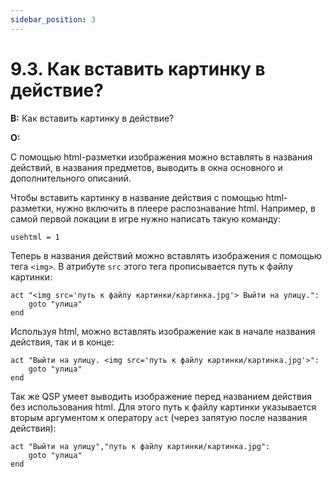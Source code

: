 ```yaml
---
sidebar_position: 3
---
```


# 9.3. Как вставить картинку в действие?
<!-- [:faq_09_03] -->
**В:** Как вставить картинку в действие?

**О:**

С помощью html-разметки изображения можно вставлять в названия действий, в названия предметов, выводить в окна основного и дополнительного описаний.

Чтобы вставить картинку в название действия с помощью html-разметки, нужно включить в плеере распознавание html. Например, в самой первой локации в игре нужно написать такую команду:

```qsp
usehtml = 1
```

Теперь в названия действий можно вставлять изображения с помощью тега `<img>`. В атрибуте `src` этого тега прописывается путь к файлу картинки:

```qsp
act "<img src='путь к файлу картинки/картинка.jpg'> Выйти на улицу.":
    goto "улица"
end
```

Используя html, можно вставлять изображение как в начале названия действия, так и в конце:

```qsp
act "Выйти на улицу. <img src='путь к файлу картинки/картинка.jpg'>":
    goto "улица"
end
```

Так же QSP умеет выводить изображение перед названием действия без использования html. Для этого путь к файлу картинки указывается вторым аргументом к оператору `act` (через запятую после названия действия):

```qsp
act "Выйти на улицу","путь к файлу картинки/картинка.jpg":
    goto "улица"
end
```
